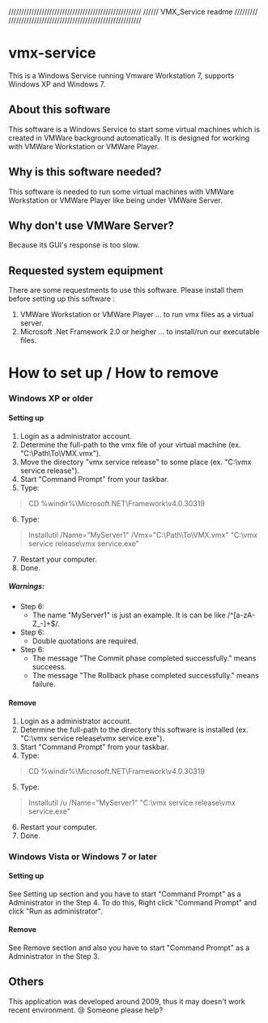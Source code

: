 
////////////////////////////////////////////////////
//////          VMX_Service readme         /////////
////////////////////////////////////////////////////

vmx-service
===
This is a Windows Service running Vmware Workstation 7, supports Windows XP and Windows 7.


About this software
---

 This software is a Windows Service to start some virtual machines which is created in VMWare background automatically.
 It is designed for working with VMWare Workstation or VMWare Player.

Why is this software needed?
---

 This software is needed to run some virtual machines with VMWare Workstation or VMWare Player like being under VMWare Server.

Why don't use VMWare Server?
---

 Because its GUI's response is too slow.

Requested system equipment
---

 There are some requestments to use this software.
 Please install them before setting up this software :

1. VMWare Workstation or VMWare Player
	... to run vmx files as a virtual server.
2. Microsoft .Net Framework 2.0 or heigher
	... to install/run our executable files.

How to set up / How to remove
===
### Windows XP or older
#### Setting up

1. Login as a administrator account.
2. Determine the full-path to the vmx file of your virtual machine (ex. "C:\Path\To\VMX.vmx").
3. Move the directory "vmx service release" to some place (ex. "C:\vmx service release").
4. Start "Command Prompt" from your taskbar.
5. Type:
>	CD %windir%\Microsoft.NET\Framework\v4.0.30319
6. Type:
>	Installutil /Name="MyServer1" /Vmx="C:\Path\To\VMX.vmx" "C:\vmx service release\vmx service.exe"
7. Restart your computer.
8. Done.

##### Warnings:
* Step 6:
  *	The name "MyServer1" is just an example. It is can be like /^[a-zA-Z_-]+$/.
* Step 6:
  *	Double quotations are required.
* Step 6:
  *	The message "The Commit phase completed successfully." means succeess.
  *	The message "The Rollback phase completed successfully." means failure.

#### Remove

1. Login as a administrator account.
2. Determine the full-path to the directory this software is installed (ex. "C:\vmx service release\vmx service.exe").
3. Start "Command Prompt" from your taskbar.
4. Type:
>	CD %windir%\Microsoft.NET\Framework\v4.0.30319
5. Type:
>	Installutil /u /Name="MyServer1" "C:\vmx service release\vmx service.exe"
6. Restart your computer.
7. Done.

### Windows Vista or Windows 7 or later
#### Setting up

See Setting up section and you have to start "Command Prompt" as a Administrator in the Step 4.
To do this, Right click "Command Prompt" and click "Run as administrator".

#### Remove

See Remove section and also you have to start "Command Prompt" as a Administrator in the Step 3.


Others
---

This application was developed around 2009, thus it may doesn't work recent environment. 😢
Someone please help?
